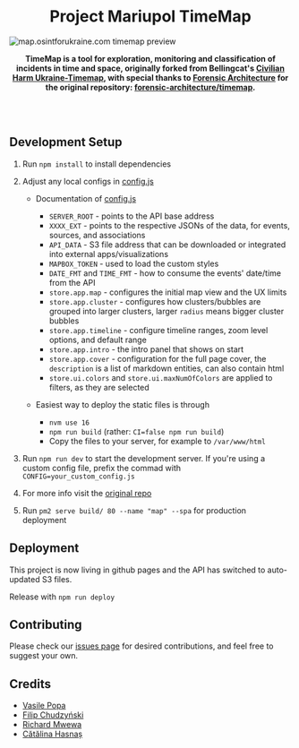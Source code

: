 <h1 align="center">Project Mariupol TimeMap</h1>

![map.osintforukraine.com timemap preview](https://github.com/OSINT-for-Ukraine/project-mariupol-timemap/assets/74001397/20cc1902-4a6e-448b-bd72-c2869ec756ca)

<p align="center">
<strong>
	TimeMap is a tool for exploration, monitoring and classification of incidents in time and space, originally forked from Bellingcat's <a href="https://github.com/bellingcat/ukraine-timemap">Civilian Harm Ukraine-Timemap</a>, with special thanks to <a href="https://github.com/forensic-architecture">Forensic Architecture</a> for the original repository: <a href="https://github.com/forensic-architecture/timemap">forensic-architecture/timemap</a>.
</strong>
</p>
<br>
<br>

## Development Setup
1. Run `npm install` to install dependencies
2. Adjust any local configs in [config.js](config.js)
    * Documentation of [config.js](config.js)
        * `SERVER_ROOT` - points to the API base address
        * `XXXX_EXT` - points to the respective JSONs of the data, for events, sources, and associations
        * `API_DATA` - S3 file address that can be downloaded or integrated into external apps/visualizations
        * `MAPBOX_TOKEN` - used to load the custom styles
        * `DATE_FMT` and `TIME_FMT` - how to consume the events' date/time from the API
        * `store.app.map` - configures the initial map view and the UX limits
        * `store.app.cluster` - configures how clusters/bubbles are grouped into larger clusters, larger `radius` means bigger cluster bubbles
        * `store.app.timeline` - configure timeline ranges, zoom level options, and default range
        * `store.app.intro` - the intro panel that shows on start
        * `store.app.cover` - configuration for the full page cover, the `description` is a list of markdown entities, can also contain html
        * `store.ui.colors` and `store.ui.maxNumOfColors` are applied to filters, as they are selected
          
    * Easiest way to deploy the static files is through
        * `nvm use 16`
        * `npm run build` (rather: `CI=false npm run build`)
        * Copy the files to your server, for example to `/var/www/html`

3. Run `npm run dev` to start the development server. If you're using a custom config file, prefix the commad with `CONFIG=your_custom_config.js`
4. For more info visit the [original repo](https://github.com/forensic-architecture/timemap)
5. Run `pm2 serve build/ 80 --name "map" --spa` for production deployment 

## Deployment
This project is now living in github pages and the API has switched to auto-updated S3 files.

Release with `npm run deploy`

## Contributing
Please check our [issues page](https://github.com/OSINT-for-Ukraine/project-mariupol-timemap/issues) for desired contributions, and feel free to suggest your own. 

## Credits
* [Vasile Popa](https://github.com/popovvasile)
* [Filip Chudzyński](https://github.com/curcher)
* [Richard Mwewa](https://github.com/rly0nheart)
* [Cătălina Hasnaș](https://github.com/Catalina-Hasnas)
